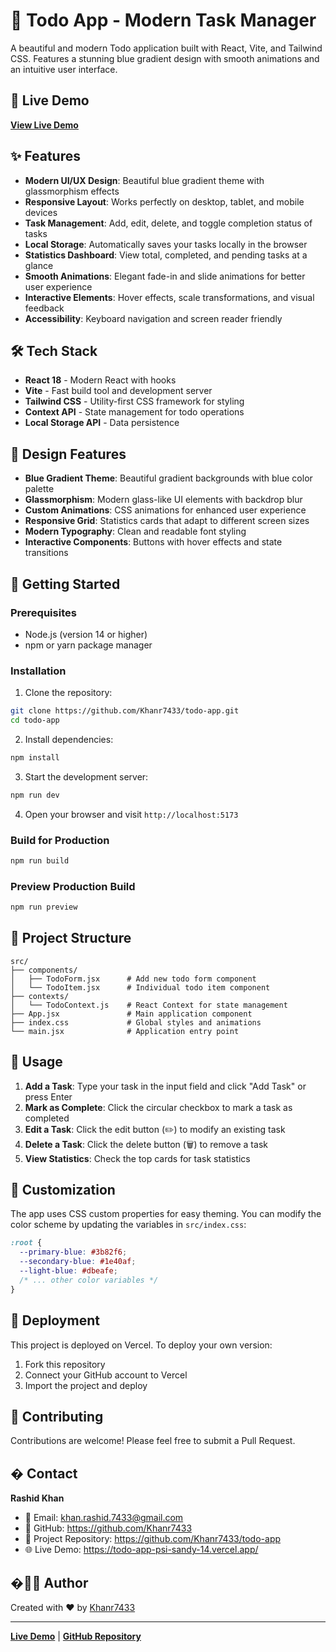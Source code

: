# 📝 Todo App - Modern Task Manager

A beautiful and modern Todo application built with React, Vite, and Tailwind CSS. Features a stunning blue gradient design with smooth animations and an intuitive user interface.

## 🚀 Live Demo

**[View Live Demo](https://todo-app-psi-sandy-14.vercel.app/)**

## ✨ Features

- **Modern UI/UX Design**: Beautiful blue gradient theme with glassmorphism effects
- **Responsive Layout**: Works perfectly on desktop, tablet, and mobile devices
- **Task Management**: Add, edit, delete, and toggle completion status of tasks
- **Local Storage**: Automatically saves your tasks locally in the browser
- **Statistics Dashboard**: View total, completed, and pending tasks at a glance
- **Smooth Animations**: Elegant fade-in and slide animations for better user experience
- **Interactive Elements**: Hover effects, scale transformations, and visual feedback
- **Accessibility**: Keyboard navigation and screen reader friendly

## 🛠️ Tech Stack

- **React 18** - Modern React with hooks
- **Vite** - Fast build tool and development server
- **Tailwind CSS** - Utility-first CSS framework for styling
- **Context API** - State management for todo operations
- **Local Storage API** - Data persistence

## 🎨 Design Features

- **Blue Gradient Theme**: Beautiful gradient backgrounds with blue color palette
- **Glassmorphism**: Modern glass-like UI elements with backdrop blur
- **Custom Animations**: CSS animations for enhanced user experience
- **Responsive Grid**: Statistics cards that adapt to different screen sizes
- **Modern Typography**: Clean and readable font styling
- **Interactive Components**: Buttons with hover effects and state transitions

## 🚀 Getting Started

### Prerequisites

- Node.js (version 14 or higher)
- npm or yarn package manager

### Installation

1. Clone the repository:

```bash
git clone https://github.com/Khanr7433/todo-app.git
cd todo-app
```

2. Install dependencies:

```bash
npm install
```

3. Start the development server:

```bash
npm run dev
```

4. Open your browser and visit `http://localhost:5173`

### Build for Production

```bash
npm run build
```

### Preview Production Build

```bash
npm run preview
```

## 📁 Project Structure

```
src/
├── components/
│   ├── TodoForm.jsx      # Add new todo form component
│   └── TodoItem.jsx      # Individual todo item component
├── contexts/
│   └── TodoContext.js    # React Context for state management
├── App.jsx               # Main application component
├── index.css             # Global styles and animations
└── main.jsx              # Application entry point
```

## 🎯 Usage

1. **Add a Task**: Type your task in the input field and click "Add Task" or press Enter
2. **Mark as Complete**: Click the circular checkbox to mark a task as completed
3. **Edit a Task**: Click the edit button (✏️) to modify an existing task
4. **Delete a Task**: Click the delete button (🗑️) to remove a task
5. **View Statistics**: Check the top cards for task statistics

## 🎨 Customization

The app uses CSS custom properties for easy theming. You can modify the color scheme by updating the variables in `src/index.css`:

```css
:root {
  --primary-blue: #3b82f6;
  --secondary-blue: #1e40af;
  --light-blue: #dbeafe;
  /* ... other color variables */
}
```

## 🚀 Deployment

This project is deployed on Vercel. To deploy your own version:

1. Fork this repository
2. Connect your GitHub account to Vercel
3. Import the project and deploy

## 🤝 Contributing

Contributions are welcome! Please feel free to submit a Pull Request.

## � Contact

**Rashid Khan**

- 📧 Email: khan.rashid.7433@gmail.com
- 🐙 GitHub: https://github.com/Khanr7433
- 🔗 Project Repository: https://github.com/Khanr7433/todo-app
- 🌐 Live Demo: https://todo-app-psi-sandy-14.vercel.app/

## �👨‍💻 Author

Created with ❤️ by [Khanr7433](https://github.com/Khanr7433)

---

**[Live Demo](https://todo-app-psi-sandy-14.vercel.app/)** | **[GitHub Repository](https://github.com/Khanr7433/todo-app)**
